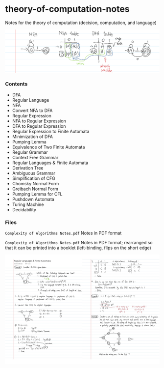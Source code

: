 # theory-of-computation-notes

Notes for the theory of computation (decision, computation, and language)

![Banner](README_banner.jpg)

### Contents

* DFA
* Regular Language
* NFA
* Convert NFA to DFA
* Regular Expression
* NFA to Regular Expression
* DFA to Regular Expression
* Regular Expression to Finite Automata
* Minimization of DFA
* Pumping Lemma
* Equivalence of Two Finite Automata
* Regular Grammar
* Context Free Grammar
* Regular Languages & Finite Automata
* Derivation Tree
* Ambiguous Grammar
* Simplification of CFG
* Chomsky Normal Form
* Greibach Normal Form
* Pumping Lemma for CFL
* Pushdown Automata
* Turing Machine
* Decidability

### Files

`Complexity of Algorithms Notes.pdf` Notes in PDF format

`Complexity of Algorithms Notes.pdf` Notes in PDF format; rearranged so that it can be printed into a booklet (left-binding, flips on the short edge)

![Booklet](README_booklet.jpg)

